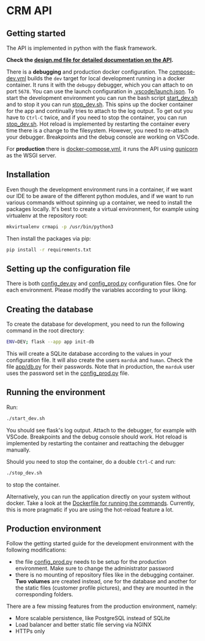 # CRM API
## Getting started
The API is implemented in python with the flask framework.

 **Check the [design.md file for detailed documentation on the API](design.md).**

There is a **debugging** and production docker configuration. The [compose-dev.yml](compose-dev.yml) builds the `dev` target for local development running in a docker container. It runs it with the `debugpy` debugger, which you can attach to on port `5678`. You can use the launch configuration in [.vscode/launch.json](.vscode/launch.json). To start the development environment you can run the bash script [start_dev.sh](start_dev.sh) and to stop it you can run [stop_dev.sh](stop_dev.sh). This spins up the docker container for the app and continually tries to attach to the log output. To get out you have to `Ctrl-C` twice, and if you need to stop the container, you can run [stop_dev.sh](stop_dev.sh). Hot reload is implemented by restarting the container every time there is a change to the filesystem. However, you need to re-attach your debugger. Breakpoints and the debug console are working on VSCode.

For **production** there is [docker-compose.yml](docker-compose.yml), it runs the API using [gunicorn](https://gunicorn.org/) as the WSGI server.

## Installation
Even though the development environment runs in  a container, if we want our IDE to be aware of the different python modules, and if we want to run various commands without spinning up a container, we need to install the packages locally. It's best to create a virtual environment, for example using virtualenv at the repository root:
```bash
mkvirtualenv crmapi -p /usr/bin/python3
```
Then install the packages via pip:
```bash
pip install -r requirements.txt
```
## Setting up the configuration file
There is both [config_dev.py](config_dev.py) and [config_prod.py](config_prod.py) configuration files. One for each environment. Please modify the variables according to your liking.
## Creating the database
To create the database for development, you need to run the following command in the root directory:
```bash
ENV=DEV; flask --app app init-db
```
This will create a SQLite database according to the values in your configuration file. It will also create the users `marduk` and `human`. Check the file [app/db.py](app/db.py) for their passwords. Note that in production, the `marduk` user uses the password set in the [config_prod.py](config_prod.py) file.
## Running the environment
Run:
```bash
./start_dev.sh
```
You should see flask's log output. Attach to the debugger, for example with VSCode. Breakpoints and the debug console should work. Hot reload is implemented by restarting the container and reattaching the debugger manually.

Should you need to stop the container, do a double `Ctrl-C` and run:
```bash
./stop_dev.sh
```
to stop the container.

Alternatively, you can run the application directly on your system without docker. Take a look at the [Dockerfile for running the commands](Dockerfile). Currently, this is more pragmatic if you are using the hot-reload feature a lot.
## Production environment
Follow the getting started guide for the development environment with the following modifications:
- the file [config_prod.py](config_prod.py) needs to be setup for the production environment. Make sure to change the administrator password
- there is no mounting of repository files like in the debugging container. **Two volumes** are created instead, one for the database and another for the static files (customer profile pictures), and they are mounted in the corresponding folders.

There are a few missing features from the production environment, namely:
- More scalable persistence, like PostgreSQL instead of SQLite
- Load balancer and better static file serving via NGINX
- HTTPs only 
